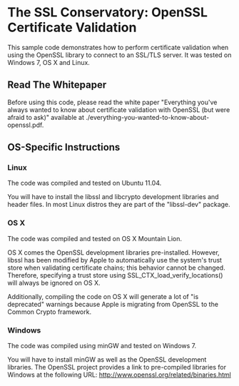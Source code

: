The SSL Conservatory: OpenSSL Certificate Validation
====================================================

This sample code demonstrates how to perform certificate validation when using
the OpenSSL library to connect to an SSL/TLS server. It was tested on Windows
7, OS X and Linux.


Read The Whitepaper
-------------------

Before using this code, please read the white paper "Everything you've always
wanted to know about certificate validation with OpenSSL (but were afraid to
ask)" available at ./everything-you-wanted-to-know-about-openssl.pdf.


OS-Specific Instructions
------------------------

### Linux

The code was compiled and tested on Ubuntu 11.04.

You will have to install the libssl and libcrypto development libraries and
header files. In most Linux distros they are part of the "libssl-dev" package.


### OS X

The code was compiled and tested on OS X Mountain Lion.

OS X comes the OpenSSL development libraries pre-installed. However, libssl has
been modified by Apple to automatically use the system's trust store when
validating certificate chains; this behavior cannot be changed. Therefore,
specifying a trust store using SSL_CTX_load_verify_locations() will always be
ignored on OS X.

Additionally, compiling the code on OS X will generate a lot of "is
deprecated" warnings because Apple is migrating from OpenSSL to the Common
Crypto framework.


### Windows

The code was compiled using minGW and tested on Windows 7.

You will have to install minGW as well as the OpenSSL development libraries.
The OpenSSL project provides a link to pre-compiled libraries for Windows at
the following URL: http://www.openssl.org/related/binaries.html

